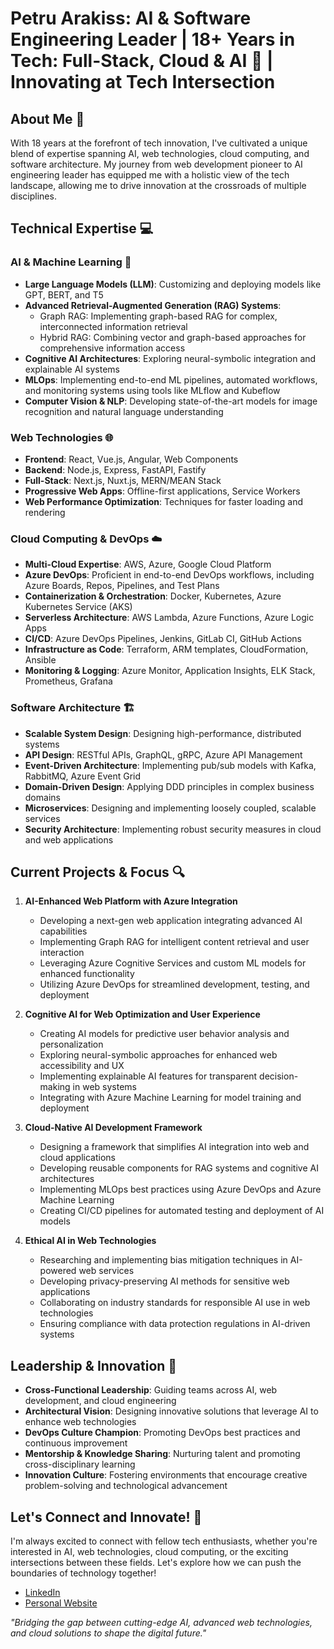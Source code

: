 # Petru Arakiss: AI & Software Engineering Leader | 18+ Years in Tech: Full-Stack, Cloud & AI 🚀 | Innovating at Tech Intersection

## About Me 🌟

With 18 years at the forefront of tech innovation, I've cultivated a unique blend of expertise spanning AI, web technologies, cloud computing, and software architecture. My journey from web development pioneer to AI engineering leader has equipped me with a holistic view of the tech landscape, allowing me to drive innovation at the crossroads of multiple disciplines.

## Technical Expertise 💻

### AI & Machine Learning 🧠
- **Large Language Models (LLM)**: Customizing and deploying models like GPT, BERT, and T5
- **Advanced Retrieval-Augmented Generation (RAG) Systems**:
  - Graph RAG: Implementing graph-based RAG for complex, interconnected information retrieval
  - Hybrid RAG: Combining vector and graph-based approaches for comprehensive information access
- **Cognitive AI Architectures**: Exploring neural-symbolic integration and explainable AI systems
- **MLOps**: Implementing end-to-end ML pipelines, automated workflows, and monitoring systems using tools like MLflow and Kubeflow
- **Computer Vision & NLP**: Developing state-of-the-art models for image recognition and natural language understanding

### Web Technologies 🌐
- **Frontend**: React, Vue.js, Angular, Web Components
- **Backend**: Node.js, Express, FastAPI, Fastify
- **Full-Stack**: Next.js, Nuxt.js, MERN/MEAN Stack
- **Progressive Web Apps**: Offline-first applications, Service Workers
- **Web Performance Optimization**: Techniques for faster loading and rendering

### Cloud Computing & DevOps ☁️
- **Multi-Cloud Expertise**: AWS, Azure, Google Cloud Platform
- **Azure DevOps**: Proficient in end-to-end DevOps workflows, including Azure Boards, Repos, Pipelines, and Test Plans
- **Containerization & Orchestration**: Docker, Kubernetes, Azure Kubernetes Service (AKS)
- **Serverless Architecture**: AWS Lambda, Azure Functions, Azure Logic Apps
- **CI/CD**: Azure DevOps Pipelines, Jenkins, GitLab CI, GitHub Actions
- **Infrastructure as Code**: Terraform, ARM templates, CloudFormation, Ansible
- **Monitoring & Logging**: Azure Monitor, Application Insights, ELK Stack, Prometheus, Grafana

### Software Architecture 🏗️
- **Scalable System Design**: Designing high-performance, distributed systems
- **API Design**: RESTful APIs, GraphQL, gRPC, Azure API Management
- **Event-Driven Architecture**: Implementing pub/sub models with Kafka, RabbitMQ, Azure Event Grid
- **Domain-Driven Design**: Applying DDD principles in complex business domains
- **Microservices**: Designing and implementing loosely coupled, scalable services
- **Security Architecture**: Implementing robust security measures in cloud and web applications

## Current Projects & Focus 🔍

1. **AI-Enhanced Web Platform with Azure Integration**
   - Developing a next-gen web application integrating advanced AI capabilities
   - Implementing Graph RAG for intelligent content retrieval and user interaction
   - Leveraging Azure Cognitive Services and custom ML models for enhanced functionality
   - Utilizing Azure DevOps for streamlined development, testing, and deployment

2. **Cognitive AI for Web Optimization and User Experience**
   - Creating AI models for predictive user behavior analysis and personalization
   - Exploring neural-symbolic approaches for enhanced web accessibility and UX
   - Implementing explainable AI features for transparent decision-making in web systems
   - Integrating with Azure Machine Learning for model training and deployment

3. **Cloud-Native AI Development Framework**
   - Designing a framework that simplifies AI integration into web and cloud applications
   - Developing reusable components for RAG systems and cognitive AI architectures
   - Implementing MLOps best practices using Azure DevOps and Azure Machine Learning
   - Creating CI/CD pipelines for automated testing and deployment of AI models

4. **Ethical AI in Web Technologies**
   - Researching and implementing bias mitigation techniques in AI-powered web services
   - Developing privacy-preserving AI methods for sensitive web applications
   - Collaborating on industry standards for responsible AI use in web technologies
   - Ensuring compliance with data protection regulations in AI-driven systems

## Leadership & Innovation 🎯

- **Cross-Functional Leadership**: Guiding teams across AI, web development, and cloud engineering
- **Architectural Vision**: Designing innovative solutions that leverage AI to enhance web technologies
- **DevOps Culture Champion**: Promoting DevOps best practices and continuous improvement
- **Mentorship & Knowledge Sharing**: Nurturing talent and promoting cross-disciplinary learning
- **Innovation Culture**: Fostering environments that encourage creative problem-solving and technological advancement

## Let's Connect and Innovate! 🤝

I'm always excited to connect with fellow tech enthusiasts, whether you're interested in AI, web technologies, cloud computing, or the exciting intersections between these fields. Let's explore how we can push the boundaries of technology together!

- [LinkedIn](https://www.linkedin.com/in/petruarakiss/)
- [Personal Website](https://www.petruarakiss.com/)

*"Bridging the gap between cutting-edge AI, advanced web technologies, and cloud solutions to shape the digital future."*
